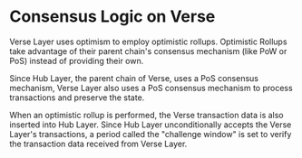 # Consensus Logic on Verse 

Verse Layer uses optimism to employ optimistic rollups.
Optimistic Rollups take advantage of their parent chain's consensus mechanism (like PoW or PoS) instead of providing their own.

Since Hub Layer, the parent chain of Verse, uses a PoS consensus mechanism, Verse Layer also uses a PoS consensus mechanism to process transactions and preserve the state.

When an optimistic rollup is performed, the Verse transaction data is also inserted into Hub Layer.
Since Hub Layer unconditionally accepts the Verse Layer's transactions, a period called the "challenge window" is set to verify the transaction data received from Verse Layer.
